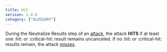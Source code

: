 ```yaml
---
title: Hit
version: 1.4.6
category: ["GLOSSARY"]
---
```


During the Neutralize Results step of an [attack](/rules/Attack), the attack **HITS** if at least one :hit: or :critical-hit: result remains uncanceled. If no :hit: or :critical-hit: results remain, the attack [misses](/rules/Miss).
